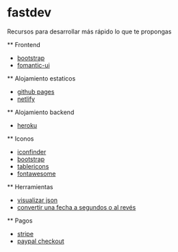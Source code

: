 # fastdev

Recursos para desarrollar más rápido lo que te propongas

** Frontend

- [bootstrap](https://getbootstrap.com/)
- [fomantic-ui](https://fomantic-ui.com/)

** Alojamiento estaticos

- [github pages](https://github.com/)
- [netlify](https://www.netlify.com/)

** Alojamiento backend

- [heroku](https://www.heroku.com/)

** Iconos

- [iconfinder](https://www.iconfinder.com/)
- [bootstrap](https://icons.getbootstrap.com/)
- [tablericons](https://tablericons.com/)
- [fontawesome](https://fontawesome.com/)

** Herramientas

- [visualizar json](http://json.parser.online.fr/)
- [convertir una fecha a segundos o al revés](https://www.epochconverter.com/)

** Pagos

- [stripe](https://stripe.com/)
- [paypal checkout](https://developer.paypal.com/docs/checkout/)
